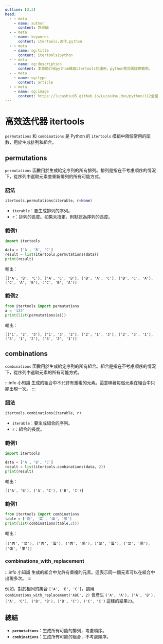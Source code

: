 ```yaml
---
outline: [2,3]
head:
  - - meta
    - name: author
      content: 許恩綸
  - - meta
    - name: keywords
      content: itertools,迭代,python
  - - meta
    - name: og:title
      content: itertools|python
  - - meta
    - name: og:description
      content: 本章節介紹python模組itertools的運用，python程式碼提供範例。
  - - meta
    - name: og:type
      content: article
  - - meta
    - name: og:image
      content: https://lucashsu95.github.io/LucasHsu.dev/python/112全國技藝競賽筆記/14-模組/components/itertools.html
---
```


# 高效迭代器 itertools

`permutations` 和 `combinations` 是 Python 的 `itertools` 模組中兩個常用的函數，用於生成排列和組合。

## permutations
`permutations` 函數用於生成給定序列的所有排列。排列是指在不考慮順序的情況下，從序列中選取元素並重新排列的所有可能方式。

### 語法
```python
itertools.permutations(iterable, r=None)
```
- `iterable`：要生成排列的序列。
- `r`：排列的長度。如果未指定，則默認為序列的長度。

### 範例1
```python
import itertools

data = ['A', 'B', 'C']
result = list(itertools.permutations(data))
print(result)
```
輸出：
```
[('A', 'B', 'C'), ('A', 'C', 'B'), ('B', 'A', 'C'), ('B', 'C', 'A'), ('C', 'A', 'B'), ('C', 'B', 'A')]
```

### 範例2
```python
from itertools import permutations
a = '123'
print(list(permutations(a)))
```
輸出：
```
[('1', '2', '3'), ('1', '3', '2'), ('2', '1', '3'), ('2', '3', '1'), ('3', '1', '2'), ('3', '2', '1')]
```

## combinations
`combinations` 函數用於生成給定序列的所有組合。組合是指在不考慮順序的情況下，從序列中選取元素的所有可能方式。

:::info 小知識
生成的組合中不允許有重複的元素。這意味著每個元素在組合中只能出現一次。
:::

### 語法
```python
itertools.combinations(iterable, r)
```
- `iterable`：要生成組合的序列。
- `r`：組合的長度。

### 範例1
```python
import itertools

data = ['A', 'B', 'C']
result = list(itertools.combinations(data, 2))
print(result)
```
輸出：
```
[('A', 'B'), ('A', 'C'), ('B', 'C')]
```

### 範例1
```python
from itertools import combinations
table = ['肉', '菜', '蛋', '果']
print(list(combinations(table,2)))
```
輸出：
```
[('肉', '菜'), ('肉', '蛋'), ('肉', '果'), ('菜', '蛋'), ('菜', '果'), ('蛋', '果')]
```

### combinations_with_replacement 

:::info 小知識
生成的組合中允許有重複的元素。這表示同一個元素可以在組合中出現多次。
:::

例如，對於相同的集合 `['A', 'B', 'C']`，調用 `combinations_with_replacement('ABC', 2)` 會產生 `('A', 'A'), ('A', 'B'), ('A', 'C'), ('B', 'B'), ('B', 'C'), ('C', 'C')` 這樣的結果`23`。

## 總結
- **`permutations`**：生成所有可能的排列，考慮順序。
- **`combinations`**：生成所有可能的組合，不考慮順序。